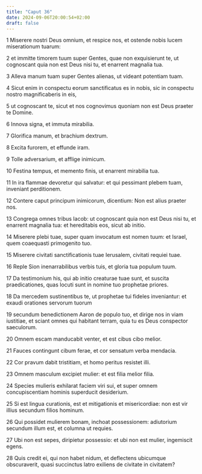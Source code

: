 ```yaml
---
title: "Caput 36"
date: 2024-09-06T20:00:54+02:00
draft: false
---
```



1 Miserere nostri Deus omnium, et respice nos, et ostende nobis lucem miserationum tuarum:

2 et immitte timorem tuum super Gentes, quae non exquisierunt te, ut cognoscant quia non est Deus nisi tu, et enarrent magnalia tua.

3 Alleva manum tuam super Gentes alienas, ut videant potentiam tuam.

4 Sicut enim in conspectu eorum sanctificatus es in nobis, sic in conspectu nostro magnificaberis in eis,

5 ut cognoscant te, sicut et nos cognovimus quoniam non est Deus praeter te Domine.

6 Innova signa, et immuta mirabilia.

7 Glorifica manum, et brachium dextrum.

8 Excita furorem, et effunde iram.

9 Tolle adversarium, et afflige inimicum.

10 Festina tempus, et memento finis, ut enarrent mirabilia tua.

11 In ira flammae devoretur qui salvatur: et qui pessimant plebem tuam, inveniant perditionem.

12 Contere caput principum inimicorum, dicentium: Non est alius praeter nos.

13 Congrega omnes tribus Iacob: ut cognoscant quia non est Deus nisi tu, et enarrent magnalia tua: et hereditabis eos, sicut ab initio.

14 Miserere plebi tuae, super quam invocatum est nomen tuum: et Israel, quem coaequasti primogenito tuo.

15 Miserere civitati sanctificationis tuae Ierusalem, civitati requiei tuae.

16 Reple Sion inenarrabilibus verbis tuis, et gloria tua populum tuum.

17 Da testimonium his, qui ab initio creaturae tuae sunt, et suscita praedicationes, quas locuti sunt in nomine tuo prophetae priores.

18 Da mercedem sustinentibus te, ut prophetae tui fideles inveniantur: et exaudi orationes servorum tuorum

19 secundum benedictionem Aaron de populo tuo, et dirige nos in viam iustitiae, et sciant omnes qui habitant terram, quia tu es Deus conspector saeculorum.

20 Omnem escam manducabit venter, et est cibus cibo melior.

21 Fauces contingunt cibum ferae, et cor sensatum verba mendacia.

22 Cor pravum dabit tristitiam, et homo peritus resistet illi.

23 Omnem masculum excipiet mulier: et est filia melior filia.

24 Species mulieris exhilarat faciem viri sui, et super omnem concupiscentiam hominis superducit desiderium.

25 Si est lingua curationis, est et mitigationis et misericordiae: non est vir illius secundum filios hominum.

26 Qui possidet mulierem bonam, inchoat possessionem: adiutorium secundum illum est, et columna ut requies.

27 Ubi non est sepes, diripietur possessio: et ubi non est mulier, ingemiscit egens.

28 Quis credit ei, qui non habet nidum, et deflectens ubicumque obscuraverit, quasi succinctus latro exiliens de civitate in civitatem?

